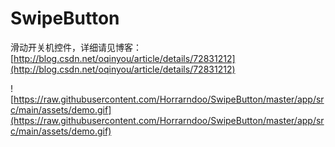 # SwipeButton

滑动开关机控件，详细请见博客：[http://blog.csdn.net/oqinyou/article/details/72831212](http://blog.csdn.net/oqinyou/article/details/72831212)


![https://raw.githubusercontent.com/Horrarndoo/SwipeButton/master/app/src/main/assets/demo.gif](https://raw.githubusercontent.com/Horrarndoo/SwipeButton/master/app/src/main/assets/demo.gif)
